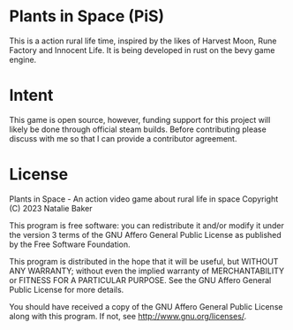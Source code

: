 # Plants in Space (PiS)

This is a action rural life time, inspired by the likes of Harvest Moon, 
Rune Factory and Innocent Life. It is being developed in rust on the
bevy game engine.

# Intent

This game is open source, however, funding support for this project
will likely be done through official steam builds. Before contributing
please discuss with me so that I can provide a contributor agreement.

# License

Plants in Space - An action video game about rural life in space
Copyright (C) 2023  Natalie Baker

This program is free software: you can redistribute it and/or modify
it under the version 3 terms of the GNU Affero General Public License 
as published by the Free Software Foundation.

This program is distributed in the hope that it will be useful,
but WITHOUT ANY WARRANTY; without even the implied warranty of
MERCHANTABILITY or FITNESS FOR A PARTICULAR PURPOSE.  See the
GNU Affero General Public License for more details.

You should have received a copy of the GNU Affero General Public License
along with this program.  If not, see <http://www.gnu.org/licenses/>.